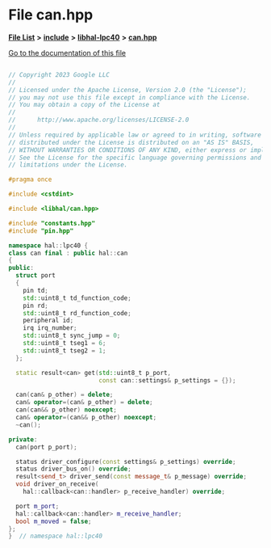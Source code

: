 

# File can.hpp

[**File List**](files.md) **>** [**include**](dir_cba0faac6e93618a6e2539705915bd70.md) **>** [**libhal-lpc40**](dir_2fff134b595a3a874b0307aab0eea726.md) **>** [**can.hpp**](libhal-lpc40_2can_8hpp.md)

[Go to the documentation of this file](libhal-lpc40_2can_8hpp.md)

```C++

// Copyright 2023 Google LLC
//
// Licensed under the Apache License, Version 2.0 (the "License");
// you may not use this file except in compliance with the License.
// You may obtain a copy of the License at
//
//      http://www.apache.org/licenses/LICENSE-2.0
//
// Unless required by applicable law or agreed to in writing, software
// distributed under the License is distributed on an "AS IS" BASIS,
// WITHOUT WARRANTIES OR CONDITIONS OF ANY KIND, either express or implied.
// See the License for the specific language governing permissions and
// limitations under the License.

#pragma once

#include <cstdint>

#include <libhal/can.hpp>

#include "constants.hpp"
#include "pin.hpp"

namespace hal::lpc40 {
class can final : public hal::can
{
public:
  struct port
  {
    pin td;
    std::uint8_t td_function_code;
    pin rd;
    std::uint8_t rd_function_code;
    peripheral id;
    irq irq_number;
    std::uint8_t sync_jump = 0;
    std::uint8_t tseg1 = 6;
    std::uint8_t tseg2 = 1;
  };

  static result<can> get(std::uint8_t p_port,
                         const can::settings& p_settings = {});

  can(can& p_other) = delete;
  can& operator=(can& p_other) = delete;
  can(can&& p_other) noexcept;
  can& operator=(can&& p_other) noexcept;
  ~can();

private:
  can(port p_port);

  status driver_configure(const settings& p_settings) override;
  status driver_bus_on() override;
  result<send_t> driver_send(const message_t& p_message) override;
  void driver_on_receive(
    hal::callback<can::handler> p_receive_handler) override;

  port m_port;
  hal::callback<can::handler> m_receive_handler;
  bool m_moved = false;
};
}  // namespace hal::lpc40

```

